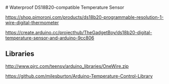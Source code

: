 # Waterproof DS18B20-compatible Temperature Sensor

https://shop.pimoroni.com/products/ds18b20-programmable-resolution-1-wire-digital-thermometer

https://create.arduino.cc/projecthub/TheGadgetBoy/ds18b20-digital-temperature-sensor-and-arduino-9cc806


## Libraries
http://www.pjrc.com/teensy/arduino_libraries/OneWire.zip

https://github.com/milesburton/Arduino-Temperature-Control-Library
